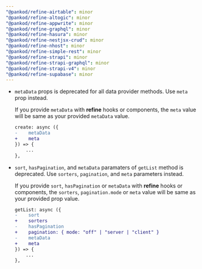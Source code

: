 ```yaml
---
"@pankod/refine-airtable": minor
"@pankod/refine-altogic": minor
"@pankod/refine-appwrite": minor
"@pankod/refine-graphql": minor
"@pankod/refine-hasura": minor
"@pankod/refine-nestjsx-crud": minor
"@pankod/refine-nhost": minor
"@pankod/refine-simple-rest": minor
"@pankod/refine-strapi": minor
"@pankod/refine-strapi-graphql": minor
"@pankod/refine-strapi-v4": minor
"@pankod/refine-supabase": minor
---
```


-   `metaData` props is deprecated for all data provider methods. Use `meta` prop instead.

    If you provide `metaData` with **refine** hooks or components, the `meta` value will be same as your provided `metaData` value.

    ```diff
    create: async ({
    -    metaData
    +    meta
    }) => {
        ...
    },
    ```

-   `sort`, `hasPagination`, and `metaData` paramaters of `getList` method is deprecated. Use `sorters`, `pagination`, and `meta` parameters instead.

    If you provide `sort`, `hasPagination` or `metaData` with **refine** hooks or components, the `sorters`, `pagination.mode` or `meta` value will be same as your provided prop value.

    ```diff
    getList: async ({
    -    sort
    +    sorters
    -    hasPagination
    +    pagination: { mode: "off" | "server | "client" }
    -    metaData
    +    meta
    }) => {
        ...
    },
    ```

